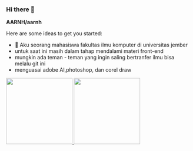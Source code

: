 ### Hi there 👋

**AARNH/aarnh** 

Here are some ideas to get you started:

- 🔭 Aku seorang mahasiswa fakultas ilmu komputer di universitas jember
- untuk saat ini masih dalam tahap mendalami materi front-end
- mungkin ada teman - teman yang ingin saling bertranfer ilmu bisa melalu git ini
- menguasai adobe AI,photoshop, dan corel draw


<p align="left">
<a href="https://github.com/aarnh">
  <img height="180em" src="https://github-readme-stats-eight-theta.vercel.app/api?username=aarnh&show_icons=true&theme=algolia&include_all_commits=true&count_private=true"/>
  <img height="180em" src="https://github-readme-stats-eight-theta.vercel.app/api/top-langs/?username=aarnh&layout=compact&langs_count=8&theme=algolia"/>
</a>
</p>
